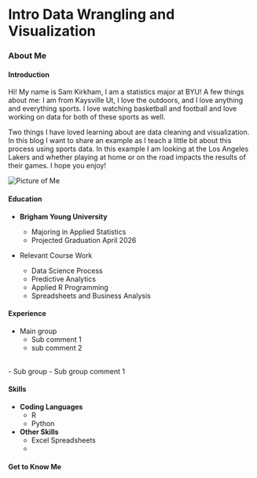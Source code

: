 # Intro Data Wrangling and Visualization

### About Me
#### Introduction
Hi! My name is Sam Kirkham, I am a statistics major at BYU! A few things about me: I am from Kaysville Ut, I love the outdoors, and I love anything and everything sports. I love watching basketball and football and love working on data for both of these sports as well.

Two things I have loved learning about are data cleaning and visualization. In this blog I want to share an example as I teach a little bit about this process using sports data. In this example I am looking at the Los Angeles Lakers and whether playing at home or on the road impacts the results of their games. I hope you enjoy!

![Picture of Me](IMG_3403.jpeg)

#### Education
- **Brigham Young University**
    - Majoring in Applied Statistics
    - Projected Graduation April 2026

- Relevant Course Work
    - Data Science Process
    - Predictive Analytics
    - Applied R Programming
    - Spreadsheets and Business Analysis

#### Experience
- Main group
    - Sub comment 1
    - sub comment 2
<br>
- Sub group
    - Sub group comment 1

#### Skills
- **Coding Languages**
    -  R
    - Python
- **Other Skills**
    - Excel Spreadsheets
    - 

#### Get to Know Me
